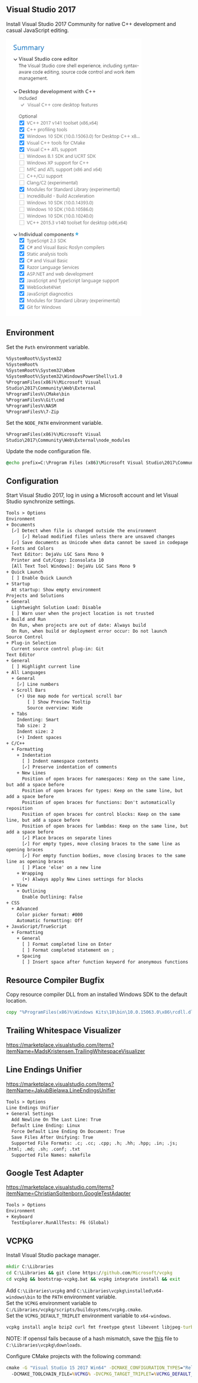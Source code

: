 ﻿## Visual Studio 2017
Install Visual Studio 2017 Community for native C++ development and casual JavaScript editing.

![Configuration](vs2017.png)

## Environment
Set the `Path` environment variable.

```
%SystemRoot%\System32
%SystemRoot%
%SystemRoot%\System32\Wbem
%SystemRoot%\System32\WindowsPowerShell\v1.0
%ProgramFiles(x86)%\Microsoft Visual Studio\2017\Community\Web\External
%ProgramFiles%\CMake\bin
%ProgramFiles%\Git\cmd
%ProgramFiles%\NASM
%ProgramFiles%\7-Zip
```

Set the `NODE_PATH` environment variable.

```
%ProgramFiles(x86)%\Microsoft Visual Studio\2017\Community\Web\External\node_modules
```

Update the node configuration file.

```cmd
@echo prefix=C:\Program Files (x86)\Microsoft Visual Studio\2017\Community\Web\External > %UserProfile%\.npmrc
```

## Configuration
Start Visual Studio 2017, log in using a Microsoft account and let Visual Studio synchronize settings.

```
Tools > Options
Environment
+ Documents
  [✓] Detect when file is changed outside the environment
      [✓] Reload modified files unless there are unsaved changes
  [✓] Save documents as Unicode when data cannot be saved in codepage
+ Fonts and Colors
  Text Editor: DejaVu LGC Sans Mono 9
  Printer and Cut/Copy: Iconsolata 10
  [All Text Tool Windows]: DejaVu LGC Sans Mono 9
+ Quick Launch
  [ ] Enable Quick Launch
+ Startup
  At startup: Show empty environment
Projects and Solutions
+ General
  Lightweight Solution Load: Disable
  [ ] Warn user when the project location is not trusted
+ Build and Run
  On Run, when projects are out of date: Always build
  On Run, when build or deployment error occur: Do not launch
Source Control
+ Plug-in Selection
  Current source control plug-in: Git
Text Editor
+ General
  [ ] Highlight current line
+ All Languages
  + General
    [✓] Line numbers
  + Scroll Bars
    (•) Use map mode for vertical scroll bar
        [ ] Show Preview Tooltip
        Source overview: Wide
  + Tabs
    Indenting: Smart
    Tab size: 2
    Indent size: 2
    (•) Indent spaces
+ C/C++
  + Formatting
    + Indentation
      [ ] Indent namespace contents
      [✓] Preserve indentation of comments
    + New Lines
      Position of open braces for namespaces: Keep on the same line, but add a space before
      Position of open braces for types: Keep on the same line, but add a space before
      Position of open braces for functions: Don't automatically reposition
      Position of open braces for control blocks: Keep on the same line, but add a space before
      Position of open braces for lambdas: Keep on the same line, but add a space before
      [✓] Place braces on separate lines
      [✓] For empty types, move closing braces to the same line as opening braces
      [✓] For empty function bodies, move closing braces to the same line as opening braces
      [ ] Place 'else' on a new line
    + Wrapping
      (•) Always apply New Lines settings for blocks
  + View
    + Outlining
      Enable Outlining: False
+ CSS
  + Advanced
    Color picker format: #000
    Automatic formatting: Off
+ JavaScript/TrueScript
  + Formatting
    + General
      [ ] Format completed line on Enter
      [ ] Format completed statement on ;
    + Spacing
      [ ] Insert space after function keyword for anonymous functions
```

## Resource Compiler Bugfix
Copy resource compiler DLL from an installed Windows SDK to the default location.

```cmd
copy "%ProgramFiles(x86)%\Windows Kits\10\bin\10.0.15063.0\x86\rcdll.dll" "%ProgramFiles(x86)%\Windows Kits\10\bin\x86\rcdll.dll"
```

## Trailing Whitespace Visualizer
<https://marketplace.visualstudio.com/items?itemName=MadsKristensen.TrailingWhitespaceVisualizer>

## Line Endings Unifier
<https://marketplace.visualstudio.com/items?itemName=JakubBielawa.LineEndingsUnifier>

```
Tools > Options
Line Endings Unifier
+ General Settings
  Add Newline On The Last Line: True
  Default Line Ending: Linux
  Force Default Line Ending On Document: True
  Save Files After Unifying: True
  Supported File Formats: .c; .cc; .cpp; .h; .hh; .hpp; .in; .js; .html; .md; .sh; .conf; .txt
  Supported File Names: makefile
```

## Google Test Adapter
<https://marketplace.visualstudio.com/items?itemName=ChristianSoltenborn.GoogleTestAdapter>

```
Tools > Options
Environment
+ Keyboard
  TestExplorer.RunAllTests: F6 (Global)
```

## VCPKG
Install Visual Studio package manager.

```cmd
mkdir C:\Libraries
cd C:\Libraries && git clone https://github.com/Microsoft/vcpkg
cd vcpkg && bootstrap-vcpkg.bat && vcpkg integrate install && exit
```

Add `C:\Libraries\vcpkg` and `C:\Libraries\vcpkg\installed\x64-windows\bin` to the `PATH` environment variable.<br/>
Set the `VCPKG` environment variable to `C:/Libraries/vcpkg/scripts/buildsystems/vcpkg.cmake`.<br/>
Set the `VCPKG_DEFAULT_TRIPLET` environment variable to `x64-windows`.

```cmd
vcpkg install angle bzip2 curl fmt freetype gtest libevent libjpeg-turbo libpng libssh2 openssl zlib
```

NOTE: If openssl fails because of a hash mismatch, save the [this][sbp] file to `C:\Libraries\vcpkg\downloads`.

Configure CMake projects with the following command:

```cmd
cmake -G "Visual Studio 15 2017 Win64" -DCMAKE_CONFIGURATION_TYPES="Release;Debug" ^
  -DCMAKE_TOOLCHAIN_FILE=%VCPKG% -DVCPKG_TARGET_TRIPLET=%VCPKG_DEFAULT_TRIPLET%
```

[sbp]: http://strawberryperl.com/download/5.24.1.1/strawberry-perl-5.24.1.1-32bit-portable.zip
